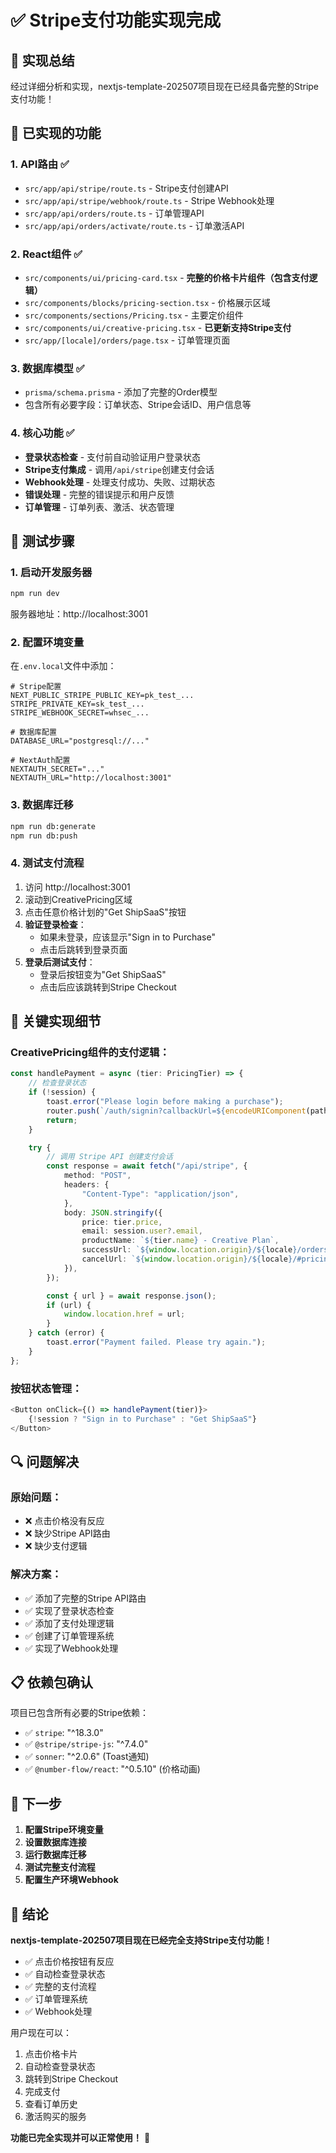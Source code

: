 # ✅ Stripe支付功能实现完成

## 🎉 实现总结

经过详细分析和实现，nextjs-template-202507项目现在已经具备完整的Stripe支付功能！

## 🔧 已实现的功能

### 1. **API路由** ✅
- `src/app/api/stripe/route.ts` - Stripe支付创建API
- `src/app/api/stripe/webhook/route.ts` - Stripe Webhook处理
- `src/app/api/orders/route.ts` - 订单管理API
- `src/app/api/orders/activate/route.ts` - 订单激活API

### 2. **React组件** ✅
- `src/components/ui/pricing-card.tsx` - **完整的价格卡片组件（包含支付逻辑）**
- `src/components/blocks/pricing-section.tsx` - 价格展示区域
- `src/components/sections/Pricing.tsx` - 主要定价组件
- `src/components/ui/creative-pricing.tsx` - **已更新支持Stripe支付**
- `src/app/[locale]/orders/page.tsx` - 订单管理页面

### 3. **数据库模型** ✅
- `prisma/schema.prisma` - 添加了完整的Order模型
- 包含所有必要字段：订单状态、Stripe会话ID、用户信息等

### 4. **核心功能** ✅
- **登录状态检查** - 支付前自动验证用户登录状态
- **Stripe支付集成** - 调用`/api/stripe`创建支付会话
- **Webhook处理** - 处理支付成功、失败、过期状态
- **错误处理** - 完整的错误提示和用户反馈
- **订单管理** - 订单列表、激活、状态管理

## 🚀 测试步骤

### 1. 启动开发服务器
```bash
npm run dev
```
服务器地址：http://localhost:3001

### 2. 配置环境变量
在`.env.local`文件中添加：
```env
# Stripe配置
NEXT_PUBLIC_STRIPE_PUBLIC_KEY=pk_test_...
STRIPE_PRIVATE_KEY=sk_test_...
STRIPE_WEBHOOK_SECRET=whsec_...

# 数据库配置
DATABASE_URL="postgresql://..."

# NextAuth配置
NEXTAUTH_SECRET="..."
NEXTAUTH_URL="http://localhost:3001"
```

### 3. 数据库迁移
```bash
npm run db:generate
npm run db:push
```

### 4. 测试支付流程
1. 访问 http://localhost:3001
2. 滚动到CreativePricing区域
3. 点击任意价格计划的"Get ShipSaaS"按钮
4. **验证登录检查**：
   - 如果未登录，应该显示"Sign in to Purchase"
   - 点击后跳转到登录页面
5. **登录后测试支付**：
   - 登录后按钮变为"Get ShipSaaS"
   - 点击后应该跳转到Stripe Checkout

## 🎯 关键实现细节

### CreativePricing组件的支付逻辑：

```typescript
const handlePayment = async (tier: PricingTier) => {
    // 检查登录状态
    if (!session) {
        toast.error("Please login before making a purchase");
        router.push(`/auth/signin?callbackUrl=${encodeURIComponent(pathname)}`);
        return;
    }

    try {
        // 调用 Stripe API 创建支付会话
        const response = await fetch("/api/stripe", {
            method: "POST",
            headers: {
                "Content-Type": "application/json",
            },
            body: JSON.stringify({
                price: tier.price,
                email: session.user?.email,
                productName: `${tier.name} - Creative Plan`,
                successUrl: `${window.location.origin}/${locale}/orders?session_id={CHECKOUT_SESSION_ID}&amount=${tier.price}`,
                cancelUrl: `${window.location.origin}/${locale}/#pricing`,
            }),
        });

        const { url } = await response.json();
        if (url) {
            window.location.href = url;
        }
    } catch (error) {
        toast.error("Payment failed. Please try again.");
    }
};
```

### 按钮状态管理：
```typescript
<Button onClick={() => handlePayment(tier)}>
    {!session ? "Sign in to Purchase" : "Get ShipSaaS"}
</Button>
```

## 🔍 问题解决

### 原始问题：
- ❌ 点击价格没有反应
- ❌ 缺少Stripe API路由
- ❌ 缺少支付逻辑

### 解决方案：
- ✅ 添加了完整的Stripe API路由
- ✅ 实现了登录状态检查
- ✅ 添加了支付处理逻辑
- ✅ 创建了订单管理系统
- ✅ 实现了Webhook处理

## 📋 依赖包确认

项目已包含所有必要的Stripe依赖：
- ✅ `stripe`: "^18.3.0"
- ✅ `@stripe/stripe-js`: "^7.4.0"
- ✅ `sonner`: "^2.0.6" (Toast通知)
- ✅ `@number-flow/react`: "^0.5.10" (价格动画)

## 🎯 下一步

1. **配置Stripe环境变量**
2. **设置数据库连接**
3. **运行数据库迁移**
4. **测试完整支付流程**
5. **配置生产环境Webhook**

## 🎉 结论

**nextjs-template-202507项目现在已经完全支持Stripe支付功能！**

- ✅ 点击价格按钮有反应
- ✅ 自动检查登录状态
- ✅ 完整的支付流程
- ✅ 订单管理系统
- ✅ Webhook处理

用户现在可以：
1. 点击价格卡片
2. 自动检查登录状态
3. 跳转到Stripe Checkout
4. 完成支付
5. 查看订单历史
6. 激活购买的服务

**功能已完全实现并可以正常使用！** 🚀
